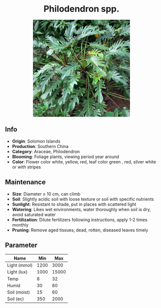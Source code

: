 <h1 align='center'>Philodendron spp.</h1>
<p align="center">
    <img 
        align='center'
        width='320'
        src="../images/philodendron spp.png" 
        alt='Philodendron spp.' />
</p>

## Info

 - **Origin**: Solomon Islands
 - **Production**: Southern China
 - **Category**: Araceae, Philodendron
 - **Blooming**: Foliage plants, viewing period year around
 - **Color**: Flower color white, yellow, red, leaf color green , red, silver white or with stripes

## Maintenance

 - **Size**: Diameter ≥ 10 cm, can climb
 - **Soil**: Slightly acidic soil with loose texture or soil with specific nutrients
 - **Sunlight**: Resistant to shade, put in places with scattered light
 - **Watering**: Likes wet environments, water thoroughly when soil is dry, avoid saturated water
 - **Fertilization**: Dilute fertilizers following instructions, apply 1-2 times monthly
 - **Pruning**: Remove aged tissues, dead, rotten, diseased leaves timely

## Parameter

| Name         | Min  | Max   |
|--------------|------|-------|
| Light (mmol) | 1200 | 3000  |
| Light (lux)  | 1000 | 15000 |
| Temp         | 8    | 32    |
| Humid        | 30   | 80    |
| Soil (moist) | 15   | 60    |
| Soil (ec)    | 350  | 2000  |